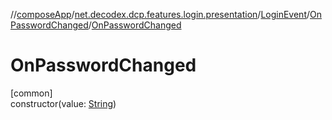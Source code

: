 //[composeApp](../../../../index.md)/[net.decodex.dcp.features.login.presentation](../../index.md)/[LoginEvent](../index.md)/[OnPasswordChanged](index.md)/[OnPasswordChanged](-on-password-changed.md)

# OnPasswordChanged

[common]\
constructor(value: [String](https://kotlinlang.org/api/latest/jvm/stdlib/kotlin/-string/index.html))
